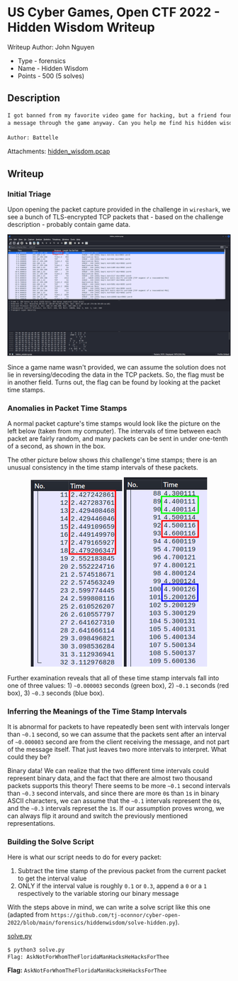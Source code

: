 # US Cyber Games, Open CTF 2022 - Hidden Wisdom Writeup
Writeup Author: John Nguyen
- Type - forensics
- Name - Hidden Wisdom
- Points - 500 (5 solves)

## Description
```markdown
I got banned from my favorite video game for hacking, but a friend found a way to send me
a message through the game anyway. Can you help me find his hidden wisdom?

Author: Battelle
```

Attachments: [hidden_wisdom.pcap](./hidden_wisdom.pcap)

## Writeup
### Initial Triage

Upon opening the packet capture provided in the challenge in `wireshark`, we see
a bunch of TLS-encrypted TCP packets that - based on the challenge description -
probably contain game data.

<img src="triage.png">

Since a game name wasn't provided, we can assume the solution does not lie in
reversing/decoding the data in the TCP packets. So, the flag must be in another
field. Turns out, the flag can be found by looking at the packet time stamps.

### Anomalies in Packet Time Stamps

A normal packet capture's time stamps would look like the picture on the left
below (taken from my computer). The intervals of time between each packet are fairly
random, and many packets can be sent in under one-tenth of a second, as shown in
the box.

The other picture below shows *this* challenge's time stamps; there is an
unusual consistency in the time stamp intervals of these packets.

<p float="left" align="middle">
  <img src="normal_time_stamps.png" />
  <img src="weird_time_stamps.png" /> 
</p>

Further examination reveals that all of these time stamp intervals fall into one of
three values: 1) `~0.000003` seconds (green box), 2) `~0.1` seconds (red box),
3) `~0.3` seconds (blue box).

### Inferring the Meanings of the Time Stamp Intervals

It is abnormal for packets to have repeatedly been sent with intervals longer
than `~0.1` second, so we can assume that the packets sent after an interval of
`~0.000003` second are from the client receiving the message, and not part of the
message itself. That just leaves two more intervals to interpret. What could they be?

Binary data! We can realize that the two different time intervals could represent
binary data, and the fact that there are almost two thousand packets supports this
theory! There seems to be more `~0.1` second intervals than `~0.3` second intervals,
and since there are more `0`s than `1`s in binary ASCII characters, we can assume
that the `~0.1` intervals represent the `0`s, and the `~0.3` intervals represet the
`1`s. If our assumption proves wrong, we can always flip it around and switch the
previously mentioned representations.

### Building the Solve Script

Here is what our script needs to do for every packet:

1. Subtract the time stamp of the previous packet from the current packet to get the 
interval value
2. ONLY if the interval value is roughly `0.1` or `0.3`, append a `0` or a `1`
respectively to the variable storing our binary message

With the steps above in mind, we can write a solve script like this one (adapted
from `https://github.com/tj-oconnor/cyber-open-2022/blob/main/forensics/hiddenwisdom/solve-hidden.py`).

[solve.py](solve.py)

```
$ python3 solve.py
Flag: AskNotForWhomTheFloridaManHacksHeHacksForThee
```

**Flag:** `AskNotForWhomTheFloridaManHacksHeHacksForThee`
